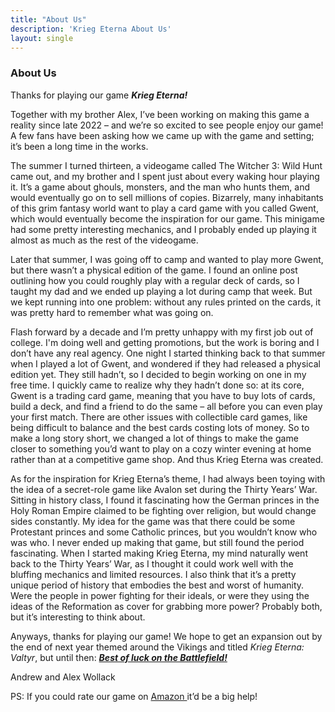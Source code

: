 ```yaml
---
title: "About Us"
description: 'Krieg Eterna About Us'
layout: single
---
```

<section class="gradient even-gradient">
<div class="css-pjOS5 css-P-g66 css-EiWA- css-ysAew">
<div class="title-wrapper">
    <h3>About Us</h2>
</div>
    <p class="rule-paragraph">
        Thanks for playing our game <b><i>Krieg Eterna!</i></b>
    </p>
    <p class="rule-paragraph">
        Together with my brother Alex, I’ve been working on making this game a reality since late 2022 – and we’re so excited to see people enjoy our game! A few fans have been asking how we came up with the game and setting; it’s been a long time in the works. 
    </p>
    <p class="rule-paragraph">
        The summer I turned thirteen, a videogame called The Witcher 3: Wild Hunt came out, and my brother and I spent just about every waking hour playing it. It’s a game about ghouls, monsters, and the man who hunts them, and would eventually go on to sell millions of copies. Bizarrely, many inhabitants of this grim fantasy world want to play a card game with you called Gwent, which would eventually become the inspiration for our game. This minigame had some pretty interesting mechanics, and I probably ended up playing it almost as much as the rest of the videogame.
    </p>
    <p class="rule-paragraph">
        Later that summer, I was going off to camp and wanted to play more Gwent, but there wasn’t a physical edition of the game. I found an online post outlining how you could roughly play with a regular deck of cards, so I taught my dad and we ended up playing a lot during camp that week. But we kept running into one problem: without any rules printed on the cards, it was pretty hard to remember what was going on.
    </p>
    <p class="rule-paragraph">
        Flash forward by a decade and I’m pretty unhappy with my first job out of college. I'm doing well and getting promotions, but the work is boring and I don’t have any real agency. One night I started thinking back to that summer when I played a lot of Gwent, and wondered if they had released a physical edition yet. They still hadn’t, so I decided to begin working on one in my free time. I quickly came to realize why they hadn’t done so: at its core, Gwent is a trading card game, meaning that you have to buy lots of cards, build a deck, and find a friend to do the same – all before you can even play your first match. There are other issues with collectible card games, like being difficult to balance and the best cards costing lots of money. So to make a long story short, we changed a lot of things to make the game closer to something you’d want to play on a cozy winter evening at home rather than at a competitive game shop. And thus Krieg Eterna was created.
    </p>
    <p class="rule-paragraph">
        As for the inspiration for Krieg Eterna’s theme, I had always been toying with the idea of a secret-role game like Avalon set during the Thirty Years’ War. Sitting in history class, I found it fascinating how the German princes in the Holy Roman Empire claimed to be fighting over religion, but would change sides constantly. My idea for the game was that there could be some Protestant princes and some Catholic princes, but you wouldn’t know who was who. I never ended up making that game, but still found the period fascinating. When I started making Krieg Eterna, my mind naturally went back to the Thirty Years’ War, as I thought it could work well with the bluffing mechanics and limited resources. I also think that it’s a pretty unique period of history that embodies the best and worst of humanity. Were the people in power fighting for their ideals, or were they using the ideas of the Reformation as cover for grabbing more power? Probably both, but it’s interesting to think about.
    </p>
    <p class="rule-paragraph">
        Anyways, thanks for playing our game! We hope to get an expansion out by the end of next year themed around the Vikings and titled <i>Krieg Eterna: Valtyr</i>, but until then: <b><i><u>Best of luck on the Battlefield!</b></i></u>
    </p>
    <p class="rule-paragraph">
        Andrew and Alex Wollack
    </p>
    <p class="rule-paragraph">
        PS: If you could rate our game on <a
								href="https://www.amazon.com/dp/B0CJHWGZYF?maas=maas_adg_3D8873ABA7D50C8B8D9E95ECC82A19D9_afap_abs&ref_=aa_maas&tag=maas"
								class="nav-link" target="_blank">
								Amazon
							</a> it’d be a big help!
    </p>
</div>
</section>